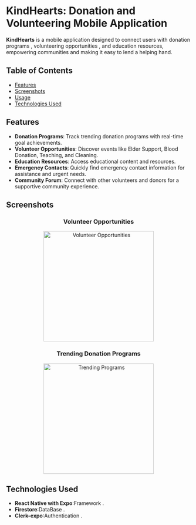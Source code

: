 # KindHearts: Donation and Volunteering Mobile Application

**KindHearts** is a mobile application designed to connect users with donation programs , volunteering opportunities , and education resources, empowering communities and making it easy to lend a helping hand.


## Table of Contents

- [Features](#features)
- [Screenshots](#screenshots)
- [Usage](#usage)
- [Technologies Used](#technologies-used)

## Features
- **Donation Programs**: Track trending donation programs with real-time goal achievements.
- **Volunteer Opportunities**: Discover events like Elder Support, Blood Donation, Teaching, and Cleaning.
- **Education Resources**: Access educational content and resources.
- **Emergency Contacts**: Quickly find emergency contact information for assistance and urgent needs.
- **Community Forum**: Connect with other volunteers and donors for a supportive community experience.

## Screenshots

<div align="center">
  <h3>Volunteer Opportunities</h3>
  <img src="screenshots/volunteer_opportunities.jpg" alt="Volunteer Opportunities" width="300"/>
  <h3>Trending Donation Programs</h3>
  <img src="screenshots/trending_programs.jpg" alt="Trending Programs" width="300"/>
</div>


## Technologies Used
- **React Native with Expo**:Framework .
- **Firestore**:DataBase .
- **Clerk-expo**:Authentication .


